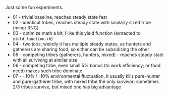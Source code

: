 Just some fun experiments.

* 01 - trivial baseline, reaches steady state fast
* 02 - identical tribes, reaches steady state with similarly sized tribe (minor RNG)
* 03 - optimize math a bit, I like this yield function (extracted to `yield_function.rb`)
* 04 - two jobs; weirdly it has multiple steady states, as hunters and gatherers are sharing food, so either can be subsidizing the other
* 05 - competing tribes (gatherers, hunters, mixed) - reaches steady state with all surviving at similar size
* 06 - competing tribe, even small 5% bonus (to work efficiency; or food need) makes such tribe dominate
* 07 - +10% / -10% environmental fluctuation, it usually kills pure-hunter and pure-gatherer tribe, with mixed tribe the only survivor; sometimes 2/3 tribes survive, but mixed one has big advantage
